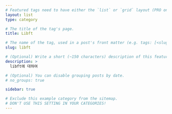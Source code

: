 ```yaml
---
# Featured tags need to have either the `list` or `grid` layout (PRO only).
layout: list
type: category

# The title of the tag's page.
title: Libft

# The name of the tag, used in a post's front matter (e.g. tags: [<slug>]).
slug: libft

# (Optional) Write a short (~150 characters) description of this featured tag.
description: >
  libft에 대하여

# (Optional) You can disable grouping posts by date.
# no_groups: true

sidebar: true

# Exclude this example category from the sitemap.
# DON'T USE THIS SETTING IN YOUR CATEGORIES!
---
```

